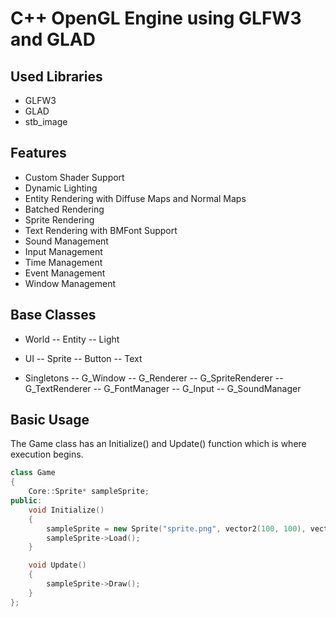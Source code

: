 # C++ OpenGL Engine using GLFW3 and GLAD

## Used Libraries
- GLFW3
- GLAD
- stb_image

## Features
- Custom Shader Support
- Dynamic Lighting
- Entity Rendering with Diffuse Maps and Normal Maps
- Batched Rendering
- Sprite Rendering
- Text Rendering with BMFont Support
- Sound Management
- Input Management
- Time Management
- Event Management
- Window Management

## Base Classes
- World
-- Entity
-- Light

- UI
-- Sprite
-- Button
-- Text

- Singletons
-- G_Window
-- G_Renderer
-- G_SpriteRenderer
-- G_TextRenderer
-- G_FontManager
-- G_Input
-- G_SoundManager

## Basic Usage
The Game class has an Initialize() and Update() function which is where execution begins. 

```c++
class Game
{
    Core::Sprite* sampleSprite;
public:
    void Initialize()
    {
        sampleSprite = new Sprite("sprite.png", vector2(100, 100), vector2(32,32), Color(0xFFFFFFFF), 0);
        sampleSprite->Load();
    }

    void Update()
    {
        sampleSprite->Draw();
    }
};
```

